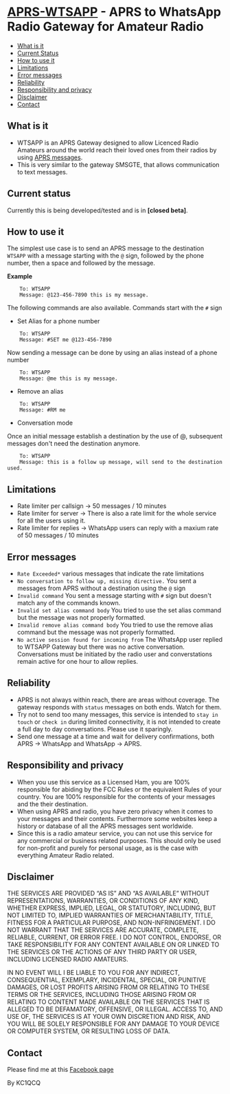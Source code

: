 # [APRS-WTSAPP](https://wtsapp.org) - APRS to WhatsApp Radio Gateway for Amateur Radio

* [What is it](#what-is-it)
* [Current Status](#current-status)
* [How to use it](#how-to-use-it)
* [Limitations](#limitations)
* [Error messages](#error-messages)
* [Reliability](#reliability)
* [Responsibility and privacy](#responsibility-and-privacy)
* [Disclaimer](#disclaimer)
* [Contact](#contact)


## What is it

* WTSAPP is an APRS Gateway designed to allow Licenced Radio Amateurs around the world reach their loved ones from their radios by using [APRS messages](http://www.aprs.org/).
* This is very similar to the gateway SMSGTE, that allows communication to text messages.

## Current status

Currently this is being developed/tested and is in __[closed beta]__.
    
## How to use it

The simplest use case is to send an APRS message to the destination `WTSAPP` with a message starting with the `@` sign, followed by the phone number, then a space and followed by the message.

__Example__

```
    To: WTSAPP
    Message: @123-456-7890 this is my message.
```

The following commands are also available. Commands start with the `#` sign

* Set Alias for a phone number

```
    To: WTSAPP
    Message: #SET me @123-456-7890
```

Now sending a message can be done by using an alias instead of a phone number

```
    To: WTSAPP
    Message: @me this is my message.
```

* Remove an alias

```
    To: WTSAPP
    Message: #RM me
```

* Conversation mode

Once an initial message establish a destination by the use of @, subsequent messages don't need the destination anymore.


```
    To: WTSAPP
    Message: this is a follow up message, will send to the destination used.
```
## Limitations

* Rate limiter per callsign -> 50 messages / 10 minutes
* Rate limiter for server -> There is also a rate limit for the whole service for all the users using it.
* Rate limiter for replies -> WhatsApp users can reply with a maxium rate of 50 messages / 10 minutes

## Error messages

* `Rate Exceeded*` various messages that indicate the rate limitations
* `No conversation to follow up, missing directive.` You sent a messages from APRS without a destination using the `@` sign
* `Invalid command` You sent a message starting with `#` sign but doesn't match any of the commands known.
* `Invalid set alias command body` You tried to use the set alias command but the message was not properly formatted.
* `Invalid remove alias command body` You tried to use the remove alias command but the message was not properly formatted.
* `No active session found for incoming from` The WhatsApp user replied to WTSAPP Gateway but there was no active conversation. Conversations must be initiated by the radio user and converstations remain active for one hour to allow replies.

## Reliability
* APRS is not always within reach, there are areas without coverage. The gateway responds with `status` messages on both ends. Watch for them. 
* Try not to send too many messages, this service is intended to `stay in touch` or `check in` during limited connectivity, it is not intended to create a full day to day conversations. Please use it sparingly.
* Send one message at a time and wait for delivery confirmations, both APRS -> WhatsApp and WhatsApp -> APRS.

## Responsibility and privacy
* When you use this service as a Licensed Ham, you are 100% responsible for abiding by the FCC Rules or the equivalent Rules of your country. You are 100% responsible for the contents of your messages and the their destination.
* When using APRS and radio, you have zero privacy when it comes to your messages and their contents. Furthermore some websites keep a history or database of all the APRS messages sent worldwide.
* Since this is a radio amateur service, you can not use this service for any commercial or business related purposes. This should only be used for non-profit and purely for personal usage, as is the case with everything Amateur Radio related.

## Disclaimer

THE SERVICES ARE PROVIDED “AS IS” AND “AS AVAILABLE” WITHOUT REPRESENTATIONS, WARRANTIES, OR CONDITIONS OF ANY KIND, WHETHER EXPRESS, IMPLIED, LEGAL, OR STATUTORY, INCLUDING, BUT NOT LIMITED TO, IMPLIED WARRANTIES OF MERCHANTABILITY, TITLE, FITNESS FOR A PARTICULAR PURPOSE, AND NON-INFRINGEMENT. I DO NOT WARRANT THAT THE SERVICES ARE ACCURATE, COMPLETE, RELIABLE, CURRENT, OR ERROR FREE. I DO NOT CONTROL, ENDORSE, OR TAKE RESPONSIBILITY FOR ANY CONTENT AVAILABLE ON OR LINKED TO THE SERVICES OR THE ACTIONS OF ANY THIRD PARTY OR USER, INCLUDING LICENSED RADIO AMATEURS.

IN NO EVENT WILL I BE LIABLE TO YOU FOR ANY INDIRECT, CONSEQUENTIAL, EXEMPLARY, INCIDENTAL, SPECIAL, OR PUNITIVE DAMAGES, OR LOST PROFITS ARISING FROM OR RELATING TO THESE TERMS OR THE SERVICES, INCLUDING THOSE ARISING FROM OR RELATING TO CONTENT MADE AVAILABLE ON THE SERVICES THAT IS ALLEGED TO BE DEFAMATORY, OFFENSIVE, OR ILLEGAL. ACCESS TO, AND USE OF, THE SERVICES IS AT YOUR OWN DISCRETION AND RISK, AND YOU WILL BE SOLELY RESPONSIBLE FOR ANY DAMAGE TO YOUR DEVICE OR COMPUTER SYSTEM, OR RESULTING LOSS OF DATA.

## Contact
Please find me at this [Facebook page](https://facebook.com/aprs.wtsapp)

By KC1QCQ